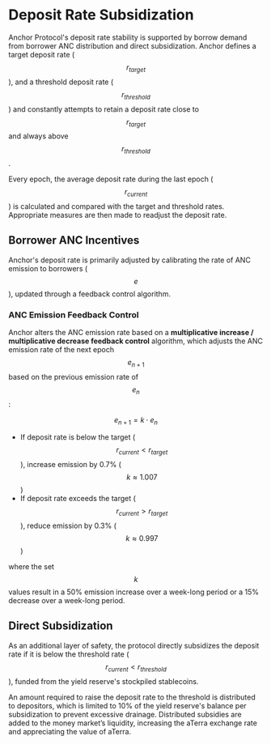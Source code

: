 # Deposit Rate Subsidization

Anchor Protocol's deposit rate stability is supported by borrow demand from borrower ANC distribution and direct subsidization. Anchor defines a target deposit rate \($$r_{target}$$\), and a threshold deposit rate \($$r_{threshold}$$\) and constantly attempts to retain a deposit rate close to $$r_{target}$$ and always above $$r_{threshold}$$.

Every epoch, the average deposit rate during the last epoch \($$r_{current}$$\) is calculated and compared with the target and threshold rates. Appropriate measures are then made to readjust the deposit rate.

## Borrower ANC Incentives

Anchor's deposit rate is primarily adjusted by calibrating the rate of ANC emission to borrowers \($$e$$\), updated through a feedback control algorithm.

### ANC Emission Feedback Control

Anchor alters the ANC emission rate based on a **multiplicative increase / multiplicative decrease feedback control** algorithm, which adjusts the ANC emission rate of the next epoch $$e_{n+1}$$ based on the previous emission rate of $$e_n$$:

$$
e_{n+1} = k \cdot e_n
$$

* If deposit rate is below the target \($$r_{current} < r_{target}$$\), increase emission by 0.7% \($$k \approx 1.007$$\)
* If deposit rate exceeds the target \($$r_{current} > r_{target}$$\), reduce emission by 0.3% \($$k \approx 0.997$$\)

where the set $$k$$ values result in a 50% emission increase over a week-long period or a 15% decrease over a week-long period.

## Direct Subsidization

As an additional layer of safety, the protocol directly subsidizes the deposit rate if it is below the threshold rate \($$r_{current}<r_{threshold}$$\), funded from the yield reserve's stockpiled stablecoins. 

An amount required to raise the deposit rate to the threshold is distributed to depositors, which is limited to 10% of the yield reserve's balance per subsidization to prevent excessive drainage. Distributed subsidies are added to the money market’s liquidity, increasing the aTerra exchange rate and appreciating the value of aTerra.

